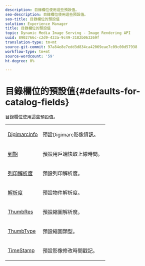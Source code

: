 ```yaml
---
description: 目錄欄位使用這些預設值。
seo-description: 目錄欄位使用這些預設值。
seo-title: 目錄欄位的預設值
solution: Experience Manager
title: 目錄欄位的預設值
topic: Dynamic Media Image Serving - Image Rendering API
uuid: 8902766c-c2d9-433a-9c49-3182b063269f
translation-type: tm+mt
source-git-commit: 97a84e8e7edd3d834ca42069eae7c09c00d57938
workflow-type: tm+mt
source-wordcount: '59'
ht-degree: 0%

---
```



# 目錄欄位的預設值{#defaults-for-catalog-fields}

目錄欄位使用這些預設值。

<table id="table_5942A2243DD946338B6B4640D6D9762F"> 
 <tbody> 
  <tr> 
   <td colname="col1"> <p><span class="codeph"> <a href="../../../../../../is-api/image-catalog/image-serving-api-ref/c-image-catalog-reference/c-image-svg-data-reference/c-image-data-reference/r-digimarcinfo-cat.md#reference-4925764ed683466bb7af4b807c86f8ba" type="reference" format="dita" scope="local"> DigimarcInfo</a></span> </p> </td> 
   <td colname="col2"> <p>預設Digimarc影像資訊。 </p> </td> 
  </tr> 
  <tr> 
   <td colname="col1"> <p><span class="codeph"> <a href="../../../../../../is-api/image-catalog/image-serving-api-ref/c-image-catalog-reference/c-image-svg-data-reference/c-image-data-reference/r-expiration-cat.md#reference-a7afd668ecbb4d2da65d86259aa6a28a" type="reference" format="dita" scope="local"> 到期</a></span> </p> </td> 
   <td colname="col2"> <p>預設用戶端快取上線時間。 </p> </td> 
  </tr> 
  <tr> 
   <td colname="col1"> <p><span class="codeph"> <a href="../../../../../../is-api/image-catalog/image-serving-api-ref/c-image-catalog-reference/c-image-svg-data-reference/c-image-data-reference/r-printresolution-cat.md#reference-4ebb2e136995470b84b7c5e10cb8e5f5" type="reference" format="dita" scope="local"> 列印解析度</a></span> </p> </td> 
   <td colname="col2"> <p>預設列印解析度。 </p> </td> 
  </tr> 
  <tr> 
   <td colname="col1"> <p><span class="codeph"> <a href="../../../../../../is-api/image-catalog/image-serving-api-ref/c-image-catalog-reference/c-image-svg-data-reference/c-image-data-reference/r-resolution-cat.md#reference-de489f5f36b64bd0831749546f8728e1" type="reference" format="dita" scope="local"> 解析度</a></span> </p> </td> 
   <td colname="col2"> <p>預設物件解析度。 </p> </td> 
  </tr> 
  <tr> 
   <td colname="col1"> <p><span class="codeph"> <a href="../../../../../../is-api/image-catalog/image-serving-api-ref/c-image-catalog-reference/c-image-svg-data-reference/c-image-data-reference/r-thumbres-cat.md#reference-eedb9991397347c3bed5bd0a785c4c69" type="reference" format="dita" scope="local"> ThumbRes</a></span> </p> </td> 
   <td colname="col2"> <p>預設縮圖解析度。 </p> </td> 
  </tr> 
  <tr> 
   <td colname="col1"> <p><span class="codeph"> <a href="../../../../../../is-api/image-catalog/image-serving-api-ref/c-image-catalog-reference/c-image-svg-data-reference/c-image-data-reference/r-thumbtype-cat.md#reference-41149ddffc8749cba2f8d9c8e2611e03" type="reference" format="dita" scope="local"> ThumbType</a></span> </p> </td> 
   <td colname="col2"> <p>預設縮圖類型。 </p> </td> 
  </tr> 
  <tr> 
   <td colname="col1"> <p><span class="codeph"> <a href="../../../../../../is-api/image-catalog/image-serving-api-ref/c-image-catalog-reference/c-image-svg-data-reference/c-image-data-reference/r-timestamp-cat.md#reference-59a27b72f4cb4a53a3baba83214c4ded" type="reference" format="dita" scope="local"> TimeStamp</a></span> </p> </td> 
   <td colname="col2"> <p>預設影像修改時間戳記。 </p> </td> 
  </tr> 
 </tbody> 
</table>

